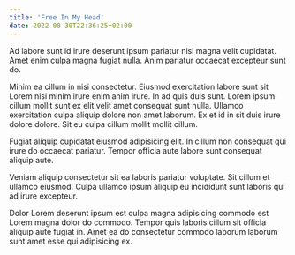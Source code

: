 ```yaml
---
title: 'Free In My Head'
date: 2022-08-30T22:36:25+02:00
---
```


Ad labore sunt id irure deserunt ipsum pariatur nisi magna velit cupidatat. Amet enim culpa magna fugiat nulla. Anim pariatur occaecat excepteur sunt do.

Minim ea cillum in nisi consectetur. Eiusmod exercitation labore sunt sit Lorem nisi minim irure enim anim irure. In ad quis duis sunt. Lorem ipsum cillum mollit sunt ex elit velit amet consequat sunt nulla. Ullamco exercitation culpa aliquip dolore non amet laborum. Ex et id in sit duis irure dolore dolore. Sit eu culpa cillum mollit mollit cillum.

Fugiat aliquip cupidatat eiusmod adipisicing elit. In cillum non consequat qui irure do occaecat pariatur. Tempor officia aute labore sunt consequat aliquip aute.

Veniam aliquip consectetur sit ea laboris pariatur voluptate. Sit cillum et ullamco eiusmod. Culpa ullamco ipsum aliquip eu incididunt sunt laboris qui ad irure excepteur.

Dolor Lorem deserunt ipsum est culpa magna adipisicing commodo est Lorem magna dolor do commodo. Tempor quis laboris cillum sit officia aliquip aute fugiat in. Amet ea do consectetur commodo laborum laborum sunt amet esse qui adipisicing ex.

